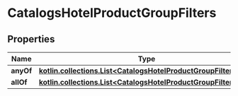 
# CatalogsHotelProductGroupFilters

## Properties
Name | Type | Description | Notes
------------ | ------------- | ------------- | -------------
**anyOf** | [**kotlin.collections.List&lt;CatalogsHotelProductGroupFilterKeys&gt;**](CatalogsHotelProductGroupFilterKeys.md) |  | 
**allOf** | [**kotlin.collections.List&lt;CatalogsHotelProductGroupFilterKeys&gt;**](CatalogsHotelProductGroupFilterKeys.md) |  | 



